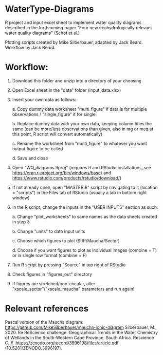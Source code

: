 # WaterType-Diagrams
R project and input excel sheet to implement water quality diagrams described in the forthcoming paper "Four new ecohydrologically relevant water quality diagrams" (Schot et al.)

Plotting scripts created by Mike Silberbauer, adapted by Jack Beard. Workflow by Jack Beard.

# Workflow:
1. Download this folder and unzip into a directory of your choosing
2. Open Excel sheet in the "data" folder (input_data.xlsx)
3. Insert your own data as follows:

	a. Copy dummy data worksheet "multi_figure" if data is for multiple observations / "single_figure" if for single
	
	b. Replace dummy data with your own data, keeping column titles the same (can be more/less observations than given, also in mg or meq at this point, R script will convert automatically)
	
	c. Rename the worksheet from "multi_figure" to whatever you want output figure to be called
	
	d. Save and close
	
4. Open "WQ_diagrams.Rproj" (requires R and RStudio installations, see https://cran.r-project.org/bin/windows/base/ and https://www.rstudio.com/products/rstudio/download/)
5. If not already open, open "MASTER.R" script by navigating to it (location = "scripts") in the Files tab of RStudio (usually a tab in bottom right window)
6. In the R script, change the inputs in the "USER INPUTS" section as such:

	a. Change "plot_worksheets" to same names as the data sheets created in step 3
	
	b. Change "units" to data input units
	
	c. Choose which figures to plot (Stiff/Maucha/Sector)
	
	d. Choose if you want figures to plot as individual images (combine = T) or in single row format (combine = F)
	
7. Run R script by pressing "Source" in top right of RStudio
8. Check figures in "figures_out" directory
9. If figures are stretched/non-circular, alter "xscale_sector"/"xscale_maucha" parameters and run again!


# Relevant references
Pascal version of the Maucha diagram: https://github.com/MikeSilberbauer/maucha-ionic-diagram
Silberbauer, M., 2020. Re ReScience challenge: Geographical Trends in the Water Chemistry of Wetlands in the South-Western Cape Province, South Africa. Rescience C, 6.  https://zenodo.org/record/3996198/files/article.pdf (10.5281/ZENODO.3996197). 
